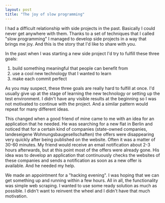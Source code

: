 ```yaml
---
layout: post
title: "The joy of slow programming"
---
```


I had a difficult relationship with side projects in the past. Basically I
could never get anywhere with them. Thanks to a set of techniques that I called "slow programming" I managed to develop side projects in a way that brings me joy. And this is the story that I'd like to share with you.

In the past when I was starting a new side project I'd try to fulfill these three goals:
1. build something meaningful that people can benefit from
2. use a cool new technology that I wanted to learn
3. make each commit perfect

As you may suspect, these three goals are really hard to fulfill at once. I'd usually give up at the stage of learning the new technology or setting up
the test environment. I didn't have any visible results at the beginning so I was not motivated to continue with the project. And a similar pattern would repeat for many different ideas.

This changed when a good friend of mine came to me with an idea for an application that he needed. He was searching for a new flat in Berlin and noticed that for a certain kind of companies (state-owned companies, landeseigene Wohnungsbaugesellschaften) the offers were disappearing very quickly after being published on the website. Often it was a matter of 30-60 minutes. My friend would receive an email notification about 2-3 hours afterwards, but at this point most of the offers were already gone. His idea was to develop an application that continuously checks the websites of these companies and sends a notification as soon as a new offer is available. And he needed my help.

We made an appointment for a "hacking evening". I was hoping that we can get something up and running within a few hours. All in all, the functionality was simple web scraping. I wanted to use some ready solution as much as possible. I didn't want to reinvent the wheel and I didn't have that much motivation.

